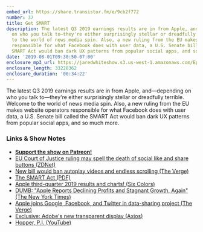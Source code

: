 ```yaml
---
embed_url: https://share.transistor.fm/e/9cb2f772
number: 37
title: Get SMART
description: The latest Q3 2019 earnings results are in from Apple, and—depending
  on who you talk to—they're either surprisingly stellar or dreadfully terrible. Welcome
  to the world of news media spin. Also, a new ruling from the EU makes website operators
  responsible for what Facebook does with user data, a U.S. Senate bill called the
  SMART Act would ban dark UX patterns from popular social apps, and so much more.
date: '2019-08-01T09:30:50-07:00'
enclosure_mp3_url: https://jaredwhiteshow.s3.us-west-1.amazonaws.com/Episode%2037%20-%20Get%20SMART.mp3
enclosure_length: 33228362
enclosure_duration: '00:34:22'
---
```


The latest Q3 2019 earnings results are in from Apple, and—depending on who you talk to—they're either surprisingly stellar or dreadfully terrible. Welcome to the world of news media spin. Also, a new ruling from the EU makes website operators responsible for what Facebook does with user data, a U.S. Senate bill called the SMART Act would ban dark UX patterns from popular social apps, and so much more.

### Links & Show Notes

* <a href="https://www.patreon.com/essentiallifejared" rel="payment"><strong>Support the show on Patreon!</strong></a>
* [EU Court of Justice ruling may spell the death of social like and share buttons (ZDNet)](https://www.zdnet.com/article/eu-court-of-justice-ruling-may-spell-the-death-of-social-like-and-share-buttons/)
* [New bill would ban autoplay videos and endless scrolling (The Verge)](https://www.theverge.com/2019/7/30/20746878/josh-hawley-dark-patterns-platform-design-autoplay-youtube-videos-scrolling-snapstreaks-illegal)
* [The SMART Act (PDF)](https://www.hawley.senate.gov/sites/default/files/2019-07/Social-Media-Addiction-Reduction-Technology-Act.pdf)
* [Apple third-quarter 2019 results and charts! (Six Colors)](https://sixcolors.com/post/2019/07/apple-third-quarter-2019-results-and-charts/)
* [DUMB: "Apple Reports Declining Profits and Stagnant Growth, Again" (The New York Times)](https://www.nytimes.com/2019/07/30/technology/apple-earnings-iphone.html)
* [Apple joins Google, Facebook, and Twitter in data-sharing project (The Verge)](https://www.theverge.com/2019/7/30/20746868/apple-data-transfer-project-google-microsoft-twitter)
* [Exclusive: Adobe's new transparent display (Axios)](https://www.axios.com/exclusive-adobes-new-transparent-display-178d6d22-ab11-4001-a152-0acf0e558c7f.html)
* [Hopper, P.I. (YouTube)](https://www.youtube.com/embed/9ILTNsXi_7k)
